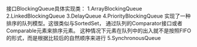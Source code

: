 接口BlockingQueue具体实现类：
	1.ArrayBlockingQueue
	2.LinkedBlockingQueue
	3.DelayQueue
	4.PriorityBlockingQueue
		实现了一种排序的队列模型。这很类似与SortedSet，
		通过队列的Comparator接口或者Comparable元素来排序元素。
		这种情况下元素在队列中的出入就不是按照FIFO的形式，而是根据比较后的自然顺序来进行
	5.SynchronousQueue